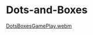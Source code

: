 # Dots-and-Boxes

[DotsBoxesGamePlay.webm](https://github.com/FreddieSethi/Dots-and-Boxes/assets/71394523/9f5cbb98-54b6-4f7d-91e3-fa049de15c43)
